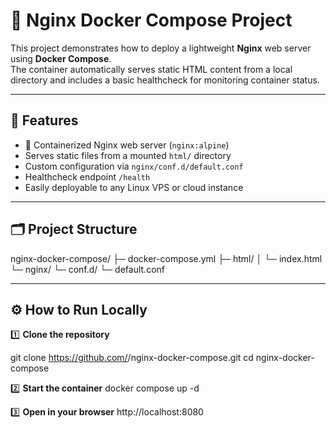 # 🚀 Nginx Docker Compose Project

This project demonstrates how to deploy a lightweight **Nginx** web server using **Docker Compose**.  
The container automatically serves static HTML content from a local directory and includes a basic healthcheck for monitoring container status.

---

## 🧩 Features
- 🐳 Containerized Nginx web server (`nginx:alpine`)
- Serves static files from a mounted `html/` directory
- Custom configuration via `nginx/conf.d/default.conf`
- Healthcheck endpoint `/health`
- Easily deployable to any Linux VPS or cloud instance

---

## 🗂 Project Structure

nginx-docker-compose/
├─ docker-compose.yml
├─ html/
│ └─ index.html
└─ nginx/
└─ conf.d/
└─ default.conf

---

## ⚙️ How to Run Locally

1️⃣ **Clone the repository**

git clone https://github.com/<your-username>/nginx-docker-compose.git
cd nginx-docker-compose

2️⃣ **Start the container**
docker compose up -d

3️⃣ **Open in your browser**
http://localhost:8080
